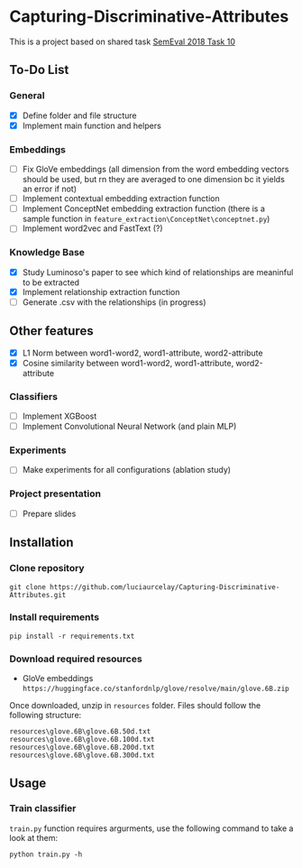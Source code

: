 # Capturing-Discriminative-Attributes

This is a project based on shared task [SemEval 2018 Task 10](https://aclanthology.org/S18-1117/)

## To-Do List
### General
- [x] Define folder and file structure
- [x] Implement main function and helpers
### Embeddings
- [ ] Fix GloVe embeddings (all dimension from the word embedding vectors should be used, but rn they are averaged to one dimension bc it yields an error if not)
- [ ] Implement contextual embedding extraction function
- [ ] Implement ConceptNet embedding extraction function (there is a sample function in `feature_extraction\ConceptNet\conceptnet.py`)
- [ ] Implement word2vec and FastText (?)
### Knowledge Base
- [x] Study Luminoso's paper to see which kind of relationships are meaninful to be extracted
- [x] Implement relationship extraction function
- [ ] Generate .csv with the relationships (in progress)
## Other features
- [x] L1 Norm between word1-word2, word1-attribute, word2-attribute
- [x] Cosine similarity between word1-word2, word1-attribute, word2-attribute
### Classifiers
- [ ] Implement XGBoost
- [ ] Implement Convolutional Neural Network (and plain MLP)
### Experiments
- [ ] Make experiments for all configurations (ablation study)
### Project presentation
- [ ] Prepare slides

## Installation
### Clone repository

`git clone https://github.com/luciaurcelay/Capturing-Discriminative-Attributes.git`

### Install requirements
`pip install -r requirements.txt`

### Download required resources
* GloVe embeddings
`https://huggingface.co/stanfordnlp/glove/resolve/main/glove.6B.zip`

Once downloaded, unzip in `resources` folder. Files should follow the following structure:
    
    resources\glove.6B\glove.6B.50d.txt
    resources\glove.6B\glove.6B.100d.txt
    resources\glove.6B\glove.6B.200d.txt
    resources\glove.6B\glove.6B.300d.txt

## Usage
### Train classifier
`train.py` function requires argurments, use the following command to take a look at them:

`python train.py -h`